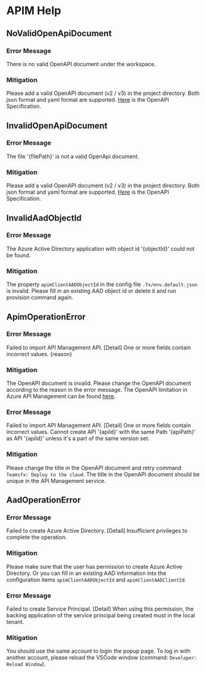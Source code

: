 # APIM Help
## NoValidOpenApiDocument
### Error Message
There is no valid OpenAPI document under the workspace.
### Mitigation
Please add a valid OpenAPI document (v2 / v3) in the project directory. Both json format and yaml format are supported. [Here](https://swagger.io/resources/open-api/) is the OpenAPI Specification.

## InvalidOpenApiDocument
### Error Message
The file '{filePath}' is not a valid OpenApi document.
### Mitigation
Please add a valid OpenAPI document (v2 / v3) in the project directory. Both json format and yaml format are supported. [Here](https://swagger.io/resources/open-api/) is the OpenAPI Specification.

## InvalidAadObjectId
### Error Message
The Azure Active Directory application with object id '{objectId}' could not be found.
### Mitigation
The property `apimClientAADObjectId` in the config file `.fx/env.default.json` is invalid. Please fill in an existing AAD object id or delete it and run provision command again.

## ApimOperationError
### Error Message
Failed to import API Management API. [Detail] One or more fields contain incorrect values. {reason}
### Mitigation
The OpenAPI document is invalid. Please change the OpenAPI document according to the reason in the error message. The OpenAPI limitation in Azure API Management can be found [here](https://docs.microsoft.com/en-us/azure/api-management/api-management-api-import-restrictions).

### Error Message
Failed to import API Management API. [Detail] One or more fields contain incorrect values. Cannot create API '{apiId}' with the same Path '{apiPath}' as API '{apiId}' unless it's a part of the same version set.
### Mitigation
Please change the title in the OpenAPI document and retry command `Teamsfx: Deploy to the cloud`. The title in the OpenAPI document should be unique in the API Management service.

## AadOperationError
### Error Message
Failed to create Azure Active Directory. [Detail] Insufficient privileges to complete the operation.
### Mitigation
Please make sure that the user has permission to create Azure Active Directory. Or you can fill in an existing AAD information into the configuration items `apimClientAADObjectId` and `apimClientAADClientId`.

### Error Message
Failed to create Service Principal. [Detail] When using this permission, the backing application of the service principal being created must in the local tenant.
### Mitigation
You should use the same account to login the popup page. To log in with another account, please reload the VSCode window (command: `Developer: Reload Window`).

